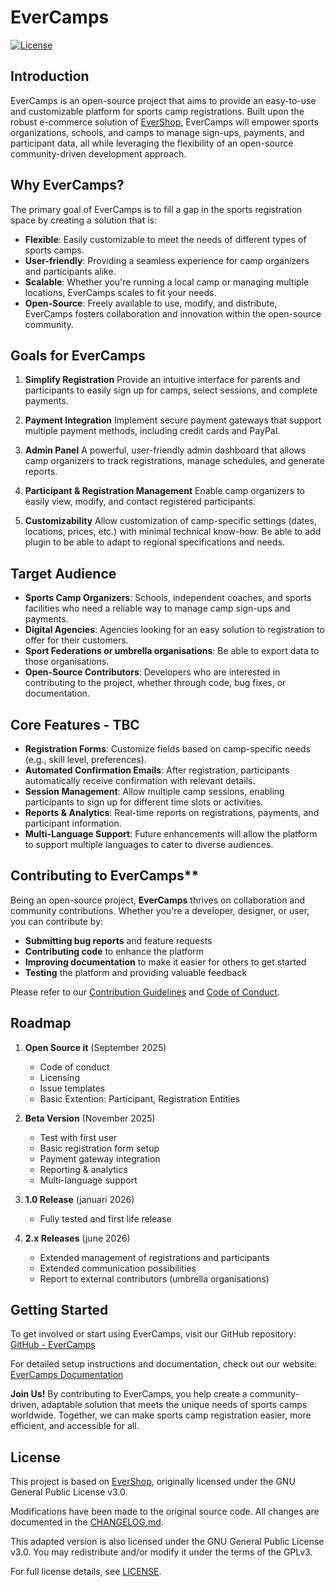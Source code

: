 # EverCamps

<p>
  <a href="https://opensource.org/licenses/GPL-3.0">
    <img src="https://img.shields.io/badge/License-GPLv3-blue.svg" alt="License">
  </a>
</p>

## Introduction

EverCamps is an open-source project that aims to provide an easy-to-use and customizable platform for sports camp registrations. Built upon the robust e-commerce solution of [EverShop](https://evershop.io), EverCamps will empower sports organizations, schools, and camps to manage sign-ups, payments, and participant data, all while leveraging the flexibility of an open-source community-driven development approach.

## Why EverCamps?

The primary goal of EverCamps is to fill a gap in the sports registration space by creating a solution that is:

* **Flexible**: Easily customizable to meet the needs of different types of sports camps.
* **User-friendly**: Providing a seamless experience for camp organizers and participants alike.
* **Scalable**: Whether you're running a local camp or managing multiple locations, EverCamps scales to fit your needs.
* **Open-Source**: Freely available to use, modify, and distribute, EverCamps fosters collaboration and innovation within the open-source community.


## Goals for EverCamps

1. **Simplify Registration**
   Provide an intuitive interface for parents and participants to easily sign up for camps, select sessions, and complete payments.

2. **Payment Integration**
   Implement secure payment gateways that support multiple payment methods, including credit cards and PayPal.

3. **Admin Panel**
   A powerful, user-friendly admin dashboard that allows camp organizers to track registrations, manage schedules, and generate reports.

4. **Participant & Registration Management**
   Enable camp organizers to easily view, modify, and contact registered participants.

5. **Customizability**
   Allow customization of camp-specific settings (dates, locations, prices, etc.) with minimal technical know-how. Be able to add plugin to be able to adapt to regional specifications and needs. 

## Target Audience

* **Sports Camp Organizers**: Schools, independent coaches, and sports facilities who need a reliable way to manage camp sign-ups and payments.
* **Digital Agencies**: Agencies looking for an easy solution to registration to offer for their customers.
* **Sport Federations or umbrella organisations**: Be able to export data to those organisations.
* **Open-Source Contributors**: Developers who are interested in contributing to the project, whether through code, bug fixes, or documentation.

## Core Features - TBC

* **Registration Forms**: Customize fields based on camp-specific needs (e.g., skill level, preferences).
* **Automated Confirmation Emails**: After registration, participants automatically receive confirmation with relevant details.
* **Session Management**: Allow multiple camp sessions, enabling participants to sign up for different time slots or activities.
* **Reports & Analytics**: Real-time reports on registrations, payments, and participant information.
* **Multi-Language Support**: Future enhancements will allow the platform to support multiple languages to cater to diverse audiences.

## Contributing to EverCamps**

Being an open-source project, **EverCamps** thrives on collaboration and community contributions. Whether you're a developer, designer, or user, you can contribute by:

* **Submitting bug reports** and feature requests
* **Contributing code** to enhance the platform
* **Improving documentation** to make it easier for others to get started
* **Testing** the platform and providing valuable feedback

Please refer to our [Contribution Guidelines](./CONTRIBUTING.md) and [Code of Conduct](./CODE_OF_CONDUCT.md).

## Roadmap

1. **Open Source it** (September 2025)

   * Code of conduct
   * Licensing
   * Issue templates
   * Basic Extention: Participant, Registration Entities

2. **Beta Version** (November 2025)

   * Test with first user
   * Basic registration form setup
   * Payment gateway integration
   * Reporting & analytics
   * Multi-language support

3. **1.0 Release** (januari 2026)

   * Fully tested and first life release
   
4. **2.x Releases** (june 2026)
   * Extended management of registrations and participants
   * Extended communication possibilities
   * Report to external contributors (umbrella organisations)

## Getting Started

To get involved or start using EverCamps, visit our GitHub repository:
[GitHub - EverCamps](https://github.com/evercamps/evercamps)

For detailed setup instructions and documentation, check out our website:
[EverCamps Documentation](https://evercamps.com/docs)

**Join Us!**
By contributing to EverCamps, you help create a community-driven, adaptable solution that meets the unique needs of sports camps worldwide. Together, we can make sports camp registration easier, more efficient, and accessible for all.

## License

This project is based on [EverShop](https://github.com/evershopcommerce/evershop), originally licensed under the GNU General Public License v3.0.

Modifications have been made to the original source code. All changes are documented in the [CHANGELOG.md](./changelog.md).

This adapted version is also licensed under the GNU General Public License v3.0. You may redistribute and/or modify it under the terms of the GPLv3.

For full license details, see [LICENSE](./LICENSE).
